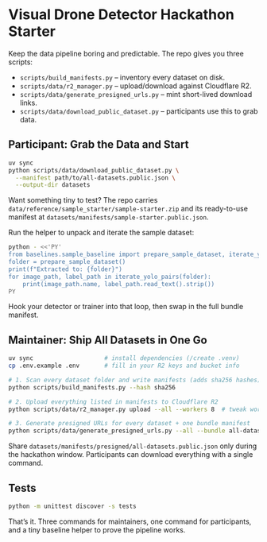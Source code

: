 # Visual Drone Detector Hackathon Starter

Keep the data pipeline boring and predictable. The repo gives you three scripts:

- `scripts/build_manifests.py` – inventory every dataset on disk.
- `scripts/data/r2_manager.py` – upload/download against Cloudflare R2.
- `scripts/data/generate_presigned_urls.py` – mint short-lived download links.
- `scripts/data/download_public_dataset.py` – participants use this to grab data.


## Participant: Grab the Data and Start

```bash
uv sync
python scripts/data/download_public_dataset.py \
  --manifest path/to/all-datasets.public.json \
  --output-dir datasets
```

Want something tiny to test? The repo carries
`data/reference/sample_starter/sample-starter.zip` and its ready-to-use manifest at
`datasets/manifests/sample-starter.public.json`.

Run the helper to unpack and iterate the sample dataset:

```bash
python - <<'PY'
from baselines.sample_baseline import prepare_sample_dataset, iterate_yolo_pairs
folder = prepare_sample_dataset()
print(f"Extracted to: {folder}")
for image_path, label_path in iterate_yolo_pairs(folder):
    print(image_path.name, label_path.read_text().strip())
PY
```

Hook your detector or trainer into that loop, then swap in the full bundle manifest.

## Maintainer: Ship All Datasets in One Go

```bash
uv sync                    # install dependencies (/create .venv)
cp .env.example .env       # fill in your R2 keys and bucket info

# 1. Scan every dataset folder and write manifests (adds sha256 hashes)
python scripts/build_manifests.py --hash sha256

# 2. Upload everything listed in manifests to Cloudflare R2
python scripts/data/r2_manager.py upload --all --workers 8  # tweak workers for speed

# 3. Generate presigned URLs for every dataset + one bundle manifest
python scripts/data/generate_presigned_urls.py --all --bundle all-datasets --expires-in 86400
```

Share `datasets/manifests/presigned/all-datasets.public.json` only during the
hackathon window. Participants can download everything with a single command.

## Tests

```bash
python -m unittest discover -s tests
```

That’s it. Three commands for maintainers, one command for participants, and a tiny
baseline helper to prove the pipeline works.
